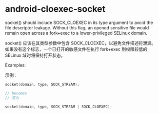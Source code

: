 # android-cloexec-socket

socket() should include SOCK_CLOEXEC in its type argument to avoid the file descriptor leakage. Without this flag, an opened sensitive file would remain open across a fork+exec to a lower-privileged SELinux domain.

socket() 应该在其类型参数中包含 SOCK_CLOEXEC，以避免文件描述符泄漏。 如果没有这个标志，一个已打开的敏感文件在执行 fork+exec 到权限较低的 SELinux 域时将保持打开状态。

Examples:

示例：

```c++
socket(domain, type, SOCK_STREAM);

// becomes
// 变为

socket(domain, type, SOCK_STREAM | SOCK_CLOEXEC);
```
